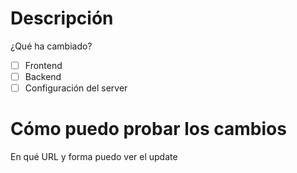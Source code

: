 # Descripción
¿Qué ha cambiado?

- [ ] Frontend
- [ ] Backend
- [ ] Configuración del server

# Cómo puedo probar los cambios
En qué URL y forma puedo ver el update
